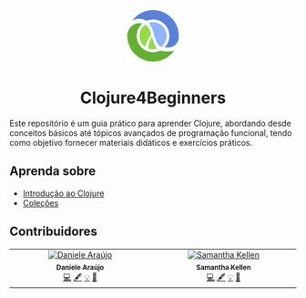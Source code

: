 <p align='center'>
    <img src='./notes/assets/clojure-logo.png' alt='Clojure Logo' width='100' height='100'>
</p>

<h1 align='center'>Clojure4Beginners</h1>

Este repositório é um guia prático para aprender Clojure, abordando desde conceitos básicos até tópicos avançados de programação funcional, tendo como objetivo fornecer materiais didáticos e exercícios práticos.

## Aprenda sobre

- [Introdução ao Clojure](./notes/1-introducao/README.md)
- [Coleções](./notes/2-colecoes/README.md)

## Contribuidores

<!-- ALL-CONTRIBUTORS-LIST:START - Do not remove or modify this section -->
<!-- prettier-ignore-start -->
<!-- markdownlint-disable -->
<table>
  <tbody>
    <tr>
      <td align="center" valign="top" width="14.28%"><a href="http://felurye.com.br"><img src="https://avatars.githubusercontent.com/u/37555137?v=4?s=100" width="100px;" alt="Daniele Araújo"/><br /><sub><b>Daniele Araújo</b></sub></a><br /><a href="#code-felurye" title="Code">💻</a> <a href="#content-felurye" title="Content">🖋</a> <a href="#example-felurye" title="Examples">💡</a> <a href="#ideas-felurye" title="Ideas, Planning, & Feedback">🤔</a></td>
      <td align="center" valign="top" width="14.28%"><a href="https://www.linkedin.com/in/samantha-kellen/"><img src="https://avatars.githubusercontent.com/u/42253793?v=4?s=100" width="100px;" alt="Samantha Kellen"/><br /><sub><b>Samantha Kellen</b></sub></a><br /><a href="#code-SamGomes52" title="Code">💻</a> <a href="#content-SamGomes52" title="Content">🖋</a> <a href="#example-SamGomes52" title="Examples">💡</a> <a href="#ideas-SamGomes52" title="Ideas, Planning, & Feedback">🤔</a></td>
    </tr>
  </tbody>
</table>

<!-- markdownlint-restore -->
<!-- prettier-ignore-end -->

<!-- ALL-CONTRIBUTORS-LIST:END -->
